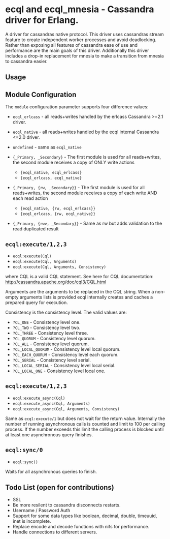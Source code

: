 ecql and ecql_mnesia - Cassandra driver for Erlang.
============================

A driver for cassandras native protocol. This driver uses cassandras stream
feature to create independent worker processes and avoid deadlocking.
Rather than exposing all features of cassandra ease of use and performance are
the main goals of this driver.
Additionally this driver includes a drop-in replacement for mnesia to make
a transition from mnesia to cassandra easier.

Usage
-----

Module Configuration
------------------

The `module` configuration parameter supports four difference values:

* `ecql_erlcass` - all reads+writes handled by the erlcass Cassandra >=2.1 driver.
* `ecql_native` - all reads+writes handled by the ecql internal Cassandra <=2.0 driver.
* `undefined` - same as `ecql_native`
* `{_Primary, _Secondary}` - The first module is used for all reads+writes, the second module receives a copy of ONLY write actions
    * `{ecql_native, ecql_erlcass}`
    * `{ecql_erlcass, ecql_native}`
* `{_Primary, {rw, _Secondary}}` - The first module is used for all reads+writes, the second module receives a copy of each write AND each read action
    * `{ecql_native, {rw, ecql_erlcass}}`
    * `{ecql_erlcass, {rw, ecql_native}}`

* `{_Primary, {rwv, _Secondary}}` - Same as rw but adds validation to the read duplicated result

`ecql:execute/1,2,3`
------------------

* `ecql:execute(Cql)`
* `ecql:execute(Cql, Arguments)`
* `ecql:execute(Cql, Arguments, Consistency)`

where CQL is a valid CQL statement. See here for CQL documentation:
http://cassandra.apache.org/doc/cql3/CQL.html

Arguments are the arguments to be replaced in the CQL string. When a non-empty
arguments lists is provided ecql internally creates and caches a prepared 
query for execution.

Consistency is the consistency level. The valid values are:

* `?CL_ONE` - Consistency level one.
* `?CL_TWO` - Consistency level two.
* `?CL_THREE` - Consistency level three.
* `?CL_QUORUM` - Consistency level quorum.
* `?CL_ALL` - Consistency level quorum.
* `?CL_LOCAL_QUORUM` - Consistency level local quorum.
* `?CL_EACH_QUORUM` - Consistency level each quorum.
* `?CL_SERIAL` - Consistency level serial.
* `?CL_LOCAL_SERIAL` - Consistency level local serial.
* `?CL_LOCAL_ONE` - Consistency level local one.

`ecql:execute/1,2,3`
------------------

* `ecql:execute_async(Cql)`
* `ecql:execute_async(Cql, Arguments)`
* `ecql:execute_async(Cql, Arguments, Consistency)`

Same as `ecql:execute/1` but does not wait for the return value. Internally
the number of running asynchronous calls is counted and limit to 100 per calling
process. If the number exceeds this limit the calling process is blocked until 
at least one asynchronous query finishes.

`ecql:sync/0`
------------------

* `ecql:sync()`

Waits for all asynchronous queries to finish.

Todo List (open for contributions)
-----------

* SSL
* Be more resilent to cassandra disconnects restarts.
* Username / Password Auth
* Support for some data types like boolean, decimal, double, timeuuid, inet is
incomplete.
* Replace encode and decode functions with nifs for performance.
* Handle connections to different servers.

